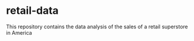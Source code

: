 # retail-data
This repository contains the data analysis of the sales of a retail superstore in America
